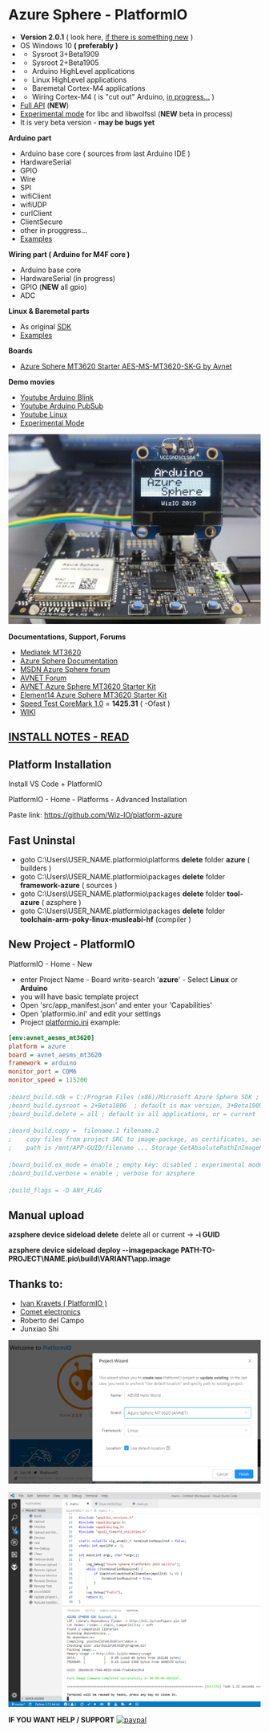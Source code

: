 # Azure Sphere - PlatformIO


* **Version 2.0.1** ( look here, [if there is something new](https://github.com/Wiz-IO/platform-azure/blob/master/fix.md) )
* OS Windows 10 **( preferably )** 
* * Sysroot 3+Beta1909
* * Sysroot 2+Beta1905
* * Arduino HighLevel applications
* * Linux HighLevel applications
* * Baremetal Cortex-M4 applications  
* * Wiring Cortex-M4 ( is "cut out" Arduino, [in progress...](https://www.youtube.com/watch?v=bdG8GsRaUSA) ) 
* [Full API](https://github.com/Wiz-IO/platform-azure/wiki/How-to-unlock-all-API-s) (**NEW**)
* [Experimental mode](https://github.com/Wiz-IO/platform-azure/wiki/Arduino-INI-file#experimental-mode) for libc and libwolfssl (**NEW** beta in process) 
* It is very beta version - **may be bugs yet** 

**Arduino part**
* Arduino base core ( sources from last Arduino IDE )
* HardwareSerial
* GPIO
* Wire
* SPI 
* wifiClient
* wifiUDP 
* curlClient
* ClientSecure
* other in proggress...
* [Examples](https://github.com/Wiz-IO/platform-azure/tree/master/Examples)

**Wiring part ( Arduino for M4F core )**
* Arduino base core
* HardwareSerial (in progress)
* GPIO (**NEW** all gpio)
* ADC

**Linux & Baremetal parts** 
* As original [SDK](https://docs.microsoft.com/en-us/azure-sphere/) 
* [Examples](https://github.com/Azure/azure-sphere-samples)

**Boards** 
* [Azure Sphere MT3620 Starter AES-MS-MT3620-SK-G by Avnet](https://www.avnet.com/shop/us/products/avnet-engineering-services/aes-ms-mt3620-sk-g-3074457345636825680/)

**Demo movies**
* [Youtube Arduino Blink](https://www.youtube.com/watch?v=bPYGXtNt8fg)
* [Youtube Arduino PubSub](https://www.youtube.com/watch?v=-hhSmKoT8T0)
* [Youtube Linux](https://www.youtube.com/watch?v=tIwjUzBBPTg)
* [Experimental Mode](https://www.youtube.com/watch?v=ucOvjfXg0-o&t=1s)

![Project](https://raw.githubusercontent.com/Wiz-IO/LIB/master/images/azuresphere.jpg) 

**Documentations, Support, Forums**
* [Mediatek MT3620](https://www.mediatek.com/products/azureSphere/mt3620)
* [Azure Sphere Documentation](https://docs.microsoft.com/en-us/azure-sphere/)
* [MSDN Azure Sphere forum](https://social.msdn.microsoft.com/Forums/en-US/home?forum=azuresphere)
* [AVNET Forum](https://www.element14.com/community/community/designcenter/azure-sphere-starter-kits/content?filterID=contentstatus[published]~objecttype~objecttype[thread]&filterID=contentstatus[published]~language~language%5Bcpl%5D)
* [AVNET Azure Sphere MT3620 Starter Kit](http://cloudconnectkits.org/product/azure-sphere-starter-kit)
* [Element14 Azure Sphere MT3620 Starter Kit](https://www.element14.com/community/community/designcenter/azure-sphere-starter-kits/)
* [Speed Test CoreMark 1.0](https://github.com/PaulStoffregen/CoreMark) = **1425.31** ( -Ofast )
* [WIKI](https://github.com/Wiz-IO/platform-azure/wiki)

## [INSTALL NOTES - READ](https://github.com/Wiz-IO/platform-azure/wiki/Install-Notes)

## Platform Installation

Install VS Code + PlatformIO

PlatformIO - Home - Platforms - Advanced Installation

Paste link: https://github.com/Wiz-IO/platform-azure 

## Fast Uninstal
* goto C:\Users\USER_NAME\.platformio\platforms **delete** folder **azure** ( builders )
* goto C:\Users\USER_NAME\.platformio\packages **delete** folder **framework-azure** ( sources )
* goto C:\Users\USER_NAME\.platformio\packages **delete** folder **tool-azure** ( azsphere )
* goto C:\Users\USER_NAME\.platformio\packages **delete** folder **toolchain-arm-poky-linux-musleabi-hf** (compiler )


## New Project - PlatformIO

PlatformIO - Home - New
* enter Project Name - Board write-search '**azure**' - Select **Linux** or **Arduino** 
* you will have basic template project
* Open 'src/app_manifest.json' and enter your 'Capabilities'
* Open 'platformio.ini' and edit your settings
* Project [platformio.ini](https://github.com/Wiz-IO/platform-azure/wiki/Arduino-INI-file) example:
```ini
[env:avnet_aesms_mt3620]
platform = azure
board = avnet_aesms_mt3620
framework = arduino
monitor_port = COM6
monitor_speed = 115200

;board_build.sdk = C:/Program Files (x86)/Microsoft Azure Sphere SDK ; path to ...
;board_build.sysroot = 2+Beta1806  ; default is max version, 3+Beta1909
;board_build.delete = all ; default is all applications, or = current 

;board_build.copy =  filename.1 filename.2 
;    copy files from project SRC to image-package, as certificates, settings, etc
;    path is /mnt/APP-GUID/filename ... Storage_GetAbsolutePathInImagePackage()

;board_build.ex_mode = enable ; empty key: disabled ; experimental mode for libc, libwolfssl...
;board_build.verbose = enable ; verbose for azsphere 

;build_flags = -D ANY_FLAG
```

## Manual upload

**azsphere device sideload delete** delete all or current -> **-i GUID**

**azsphere device sideload deploy --imagepackage PATH-TO-PROJECT\NAME\.pio\build\VARIANT\app.image**



## Thanks to:
* [Ivan Kravets ( PlatformIO )](https://platformio.org/)
* [Comet electronics](https://www.comet.bg/?cid=111)
* Roberto del Campo
* Junxiao Shi


![Project](https://raw.githubusercontent.com/Wiz-IO/LIB/master/images/azure.png) 

![Project](https://raw.githubusercontent.com/Wiz-IO/LIB/master/images/azure-platformio.png) 

**IF YOU WANT HELP / SUPPORT**
[![paypal](https://www.paypalobjects.com/en_US/i/btn/btn_donate_SM.gif)](https://www.paypal.com/cgi-bin/webscr?cmd=_s-xclick&hosted_button_id=ESUP9LCZMZTD6)
